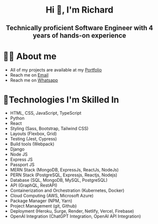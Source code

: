 <!DOCTYPE html>
<html lang="en">
    <head>
        <meta charset="UTF-8">
        <meta name="viewport" content="width=device-width, initial-scale=1.0">
    </head>
    <body>
        <h1 align="center">Hi 👋, I'm Richard</h1>
        <h2 align="center">Technically proficient Software Engineer with 4 years of hands-on experience</h2>
        <h1>🧑‍🦰 About me</h1>
        <ul>
            <li>All of my projects are available at my <a href="https://richardgeek.com">Portfolio</a></li>
            <li>Reach me on <a href='mailto:olajuwonrichard22@gmail.com'>Email</a></li>
            <li>Reach me on <a href='https://wa.me/message/MHOMKJ7K5P3ZF1'>Whatsapp</a></li>
        </ul>
        <h1>🚀Technologies I'm Skilled In</h1>
        <ul>
            <li>HTML, CSS, JavaScript, TypeScript</li>
            <li>Python</li>
            <li>React</li>
            <li>Styling (Sass, Bootstrap, Tailwind CSS)</li>
            <li>Layouts (Flexbox, Grid)</li>
            <li>Testing (Jest, Cypress)</li>
            <li>Build tools (Webpack)</li>
            <li>Django</li>
            <li>Node JS</li>
            <li>Express JS</li>
            <li>Passport JS</li>
            <li>MERN Stack (MongoDB, ExpressJs, ReactJs, NodeJs)</li>
            <li>PERN Stack (PostgreSQL, Expressjs, Reactjs, Nodejs)</li>
            <li>Database (SQL, MongoDB, MySQL, PostgreSQL)</li>
            <li>API (GraphQL, RestAPI)</li>
            <li>Containerization and Orchestration (Kubernetes, Docker)</li>
            <li>Cloud Computing (AWS, Microsoft Azure)</li>
            <li>Package Manager (NPM, Yarn)</li>
            <li>Project Management (git, Github)</li>
            <li>Deployment (Heroku, Surge, Render, Netlify, Vercel, Firebase)</li>
            <li>OpenAI Integration (ChatGPT Integration, OpenAI API Integration)</li>
        </ul>
    </body>
</html>

